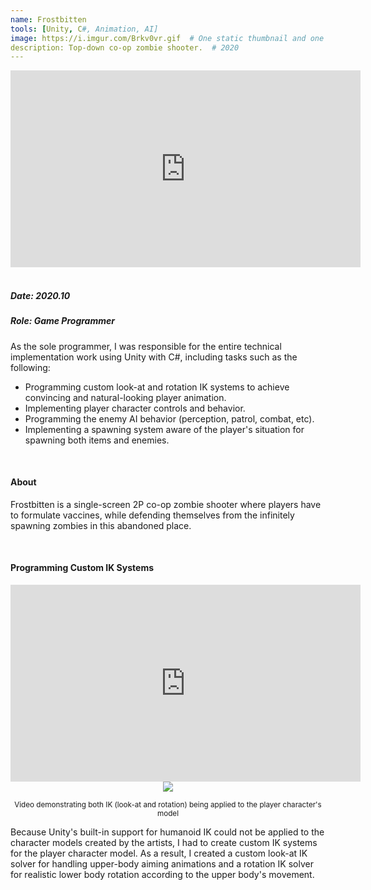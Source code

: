 ```yaml
---
name: Frostbitten
tools: [Unity, C#, Animation, AI]
image: https://i.imgur.com/Brkv0vr.gif  # One static thumbnail and one animated thumbnail locally.
description: Top-down co-op zombie shooter.  # 2020
---
```


<!-- Tech Demo (e.g. Video & Images) -->
<div class="video">
    <iframe width="560" height="315" src="https://www.youtube.com/embed/zG8j_wYU2io" title="YouTube video player" frameborder="0" allow="accelerometer; autoplay; clipboard-write; encrypted-media; gyroscope; picture-in-picture" allowfullscreen></iframe>
</div>

<br>

<!-- Detailed Role & Date -->
##### Date: 2020.10
##### Role: Game Programmer

As the sole programmer, I was responsible for the entire technical implementation work using Unity with C#, including tasks such as the following:
* Programming custom look-at and rotation IK systems to achieve convincing and natural-looking player animation.
* Implementing player character controls and behavior.
* Programming the enemy AI behavior (perception, patrol, combat, etc).
* Implementing a spawning system aware of the player's situation for spawning both items and enemies.

<br>

<!-- Abstract / About -->
#### About

Frostbitten is a single-screen 2P co-op zombie shooter where players have to formulate vaccines, while defending themselves from the infinitely spawning zombies in this abandoned place.

<br>

<!-- Technical Features & Challenges & Highlights -->
#### Programming Custom IK Systems

<div class="video">
    <iframe width="560" height="315" src="https://www.youtube.com/embed/fOtEoCVqTTw?playlist=fOtEoCVqTTw&loop=1&mute=1" title="YouTube video player" frameborder="0" allow="accelerometer; autoplay; clipboard-write; encrypted-media; gyroscope; picture-in-picture" allowfullscreen></iframe>
</div>

<center>
    <img src="https://i.imgur.com/mEfap6M.gif"/>
    <p><small>Video demonstrating both IK (look-at and rotation) being applied to the player character's model</small></p>
</center>

Because Unity's built-in support for humanoid IK could not be applied to the character models created by the artists, I had to create custom IK systems for the player character model. As a result, I created a custom look-at IK solver for handling upper-body aiming animations and a rotation IK solver for realistic lower body rotation according to the upper body's movement.

<br>

<!-- Miscellaneous (e.g. Awards & Links) -->
